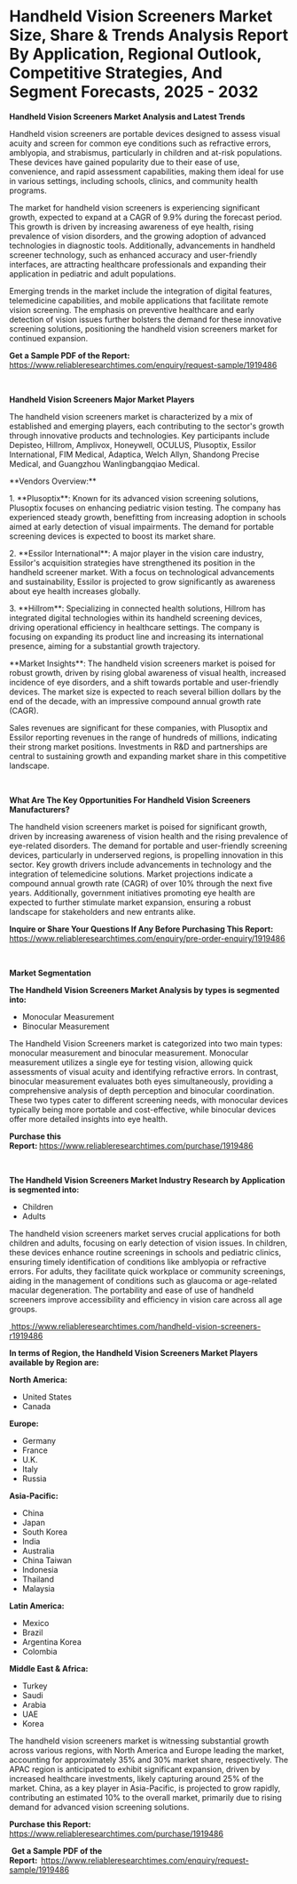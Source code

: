 <p><h1>Handheld Vision Screeners Market Size, Share & Trends Analysis Report By Application, Regional Outlook, Competitive Strategies, And Segment Forecasts, 2025 - 2032</h1></p><p><strong>Handheld Vision Screeners Market Analysis and Latest Trends</strong></p>
<p><p>Handheld vision screeners are portable devices designed to assess visual acuity and screen for common eye conditions such as refractive errors, amblyopia, and strabismus, particularly in children and at-risk populations. These devices have gained popularity due to their ease of use, convenience, and rapid assessment capabilities, making them ideal for use in various settings, including schools, clinics, and community health programs.</p><p>The market for handheld vision screeners is experiencing significant growth, expected to expand at a CAGR of 9.9% during the forecast period. This growth is driven by increasing awareness of eye health, rising prevalence of vision disorders, and the growing adoption of advanced technologies in diagnostic tools. Additionally, advancements in handheld screener technology, such as enhanced accuracy and user-friendly interfaces, are attracting healthcare professionals and expanding their application in pediatric and adult populations.</p><p>Emerging trends in the market include the integration of digital features, telemedicine capabilities, and mobile applications that facilitate remote vision screening. The emphasis on preventive healthcare and early detection of vision issues further bolsters the demand for these innovative screening solutions, positioning the handheld vision screeners market for continued expansion.</p></p>
<p><strong>Get a Sample PDF of the Report:&nbsp;</strong> <a href="https://www.reliableresearchtimes.com/enquiry/request-sample/1919486?utm_campaign=3278&utm_medium=2&utm_source=Github&utm_content=ia&utm_term=16042025&utm_id=handheld-vision-screeners">https://www.reliableresearchtimes.com/enquiry/request-sample/1919486</a></p>
<p>&nbsp;</p>
<p><strong>Handheld Vision Screeners Major Market Players</strong></p>
<p><p>The handheld vision screeners market is characterized by a mix of established and emerging players, each contributing to the sector's growth through innovative products and technologies. Key participants include Depisteo, Hillrom, Amplivox, Honeywell, OCULUS, Plusoptix, Essilor International, FIM Medical, Adaptica, Welch Allyn, Shandong Precise Medical, and Guangzhou Wanlingbangqiao Medical.</p><p>**Vendors Overview:**</p><p>1. **Plusoptix**: Known for its advanced vision screening solutions, Plusoptix focuses on enhancing pediatric vision testing. The company has experienced steady growth, benefitting from increasing adoption in schools aimed at early detection of visual impairments. The demand for portable screening devices is expected to boost its market share.</p><p>2. **Essilor International**: A major player in the vision care industry, Essilor's acquisition strategies have strengthened its position in the handheld screener market. With a focus on technological advancements and sustainability, Essilor is projected to grow significantly as awareness about eye health increases globally.</p><p>3. **Hillrom**: Specializing in connected health solutions, Hillrom has integrated digital technologies within its handheld screening devices, driving operational efficiency in healthcare settings. The company is focusing on expanding its product line and increasing its international presence, aiming for a substantial growth trajectory.</p><p>**Market Insights**: The handheld vision screeners market is poised for robust growth, driven by rising global awareness of visual health, increased incidence of eye disorders, and a shift towards portable and user-friendly devices. The market size is expected to reach several billion dollars by the end of the decade, with an impressive compound annual growth rate (CAGR).</p><p>Sales revenues are significant for these companies, with Plusoptix and Essilor reporting revenues in the range of hundreds of millions, indicating their strong market positions. Investments in R&D and partnerships are central to sustaining growth and expanding market share in this competitive landscape.</p></p>
<p>&nbsp;</p>
<p><strong>What Are The Key Opportunities For Handheld Vision Screeners Manufacturers?</strong></p>
<p><p>The handheld vision screeners market is poised for significant growth, driven by increasing awareness of vision health and the rising prevalence of eye-related disorders. The demand for portable and user-friendly screening devices, particularly in underserved regions, is propelling innovation in this sector. Key growth drivers include advancements in technology and the integration of telemedicine solutions. Market projections indicate a compound annual growth rate (CAGR) of over 10% through the next five years. Additionally, government initiatives promoting eye health are expected to further stimulate market expansion, ensuring a robust landscape for stakeholders and new entrants alike.</p></p>
<p><strong>Inquire or Share Your Questions If Any Before Purchasing This Report:</strong> <a href="https://www.reliableresearchtimes.com/enquiry/pre-order-enquiry/1919486?utm_campaign=3278&utm_medium=2&utm_source=Github&utm_content=ia&utm_term=16042025&utm_id=handheld-vision-screeners">https://www.reliableresearchtimes.com/enquiry/pre-order-enquiry/1919486</a></p>
<p>&nbsp;</p>
<p><strong>Market Segmentation</strong></p>
<p><strong>The Handheld Vision Screeners Market Analysis by types is segmented into:</strong></p>
<p><ul><li>Monocular Measurement</li><li>Binocular Measurement</li></ul></p>
<p><p>The Handheld Vision Screeners market is categorized into two main types: monocular measurement and binocular measurement. Monocular measurement utilizes a single eye for testing vision, allowing quick assessments of visual acuity and identifying refractive errors. In contrast, binocular measurement evaluates both eyes simultaneously, providing a comprehensive analysis of depth perception and binocular coordination. These two types cater to different screening needs, with monocular devices typically being more portable and cost-effective, while binocular devices offer more detailed insights into eye health.</p></p>
<p><strong>Purchase this Report:&nbsp;</strong><a href="https://www.reliableresearchtimes.com/purchase/1919486?utm_campaign=3278&utm_medium=2&utm_source=Github&utm_content=ia&utm_term=16042025&utm_id=handheld-vision-screeners">https://www.reliableresearchtimes.com/purchase/1919486</a></p>
<p>&nbsp;</p>
<p><strong>The Handheld Vision Screeners Market Industry Research by Application is segmented into:</strong></p>
<p><ul><li>Children</li><li>Adults</li></ul></p>
<p><p>The handheld vision screeners market serves crucial applications for both children and adults, focusing on early detection of vision issues. In children, these devices enhance routine screenings in schools and pediatric clinics, ensuring timely identification of conditions like amblyopia or refractive errors. For adults, they facilitate quick workplace or community screenings, aiding in the management of conditions such as glaucoma or age-related macular degeneration. The portability and ease of use of handheld screeners improve accessibility and efficiency in vision care across all age groups.</p></p>
<p><a href="https://www.reliableresearchtimes.com/handheld-vision-screeners-r1919486?utm_campaign=3278&utm_medium=2&utm_source=Github&utm_content=ia&utm_term=16042025&utm_id=handheld-vision-screeners">&nbsp;https://www.reliableresearchtimes.com/handheld-vision-screeners-r1919486</a></p>
<p><strong>In terms of Region, the Handheld Vision Screeners Market Players available by Region are:</strong></p>
<p>
    <p> <strong> North America: </strong>
        <ul>
            <li>United States</li>
            <li>Canada</li>
        </ul>
        </p> 
    <p> <strong> Europe: </strong>
        <ul>
            <li>Germany</li>
            <li>France</li>
            <li>U.K.</li>
            <li>Italy</li>
            <li>Russia</li>
        </ul>
        </p> 
    <p> <strong> Asia-Pacific: </strong>
        <ul>
            <li>China</li>
            <li>Japan</li>
            <li>South Korea</li>
            <li>India</li>
            <li>Australia</li>
            <li>China Taiwan</li>
            <li>Indonesia</li>
            <li>Thailand</li>
            <li>Malaysia</li>
        </ul>
        </p> 
    <p> <strong> Latin America: </strong>
        <ul>
            <li>Mexico</li>
            <li>Brazil</li>
            <li>Argentina Korea</li>
            <li>Colombia</li>
        </ul>
        </p> 
    <p> <strong> Middle East & Africa: </strong>
        <ul>
            <li>Turkey</li>
            <li>Saudi</li>
            <li>Arabia</li>
            <li>UAE</li>
            <li>Korea</li>
        </ul>
    </p>
    </p>
<p><p>The handheld vision screeners market is witnessing substantial growth across various regions, with North America and Europe leading the market, accounting for approximately 35% and 30% market share, respectively. The APAC region is anticipated to exhibit significant expansion, driven by increased healthcare investments, likely capturing around 25% of the market. China, as a key player in Asia-Pacific, is projected to grow rapidly, contributing an estimated 10% to the overall market, primarily due to rising demand for advanced vision screening solutions.</p></p>
<p><strong>Purchase this Report: </strong><a href="https://www.reliableresearchtimes.com/purchase/1919486?utm_campaign=3278&utm_medium=2&utm_source=Github&utm_content=ia&utm_term=16042025&utm_id=handheld-vision-screeners">https://www.reliableresearchtimes.com/purchase/1919486</a></p>
<p>&nbsp;<strong>Get a Sample PDF of the Report:&nbsp;&nbsp;</strong><a href="https://www.reliableresearchtimes.com/enquiry/request-sample/1919486?utm_campaign=3278&utm_medium=2&utm_source=Github&utm_content=ia&utm_term=16042025&utm_id=handheld-vision-screeners">https://www.reliableresearchtimes.com/enquiry/request-sample/1919486</a></p>
<p><strong></strong></p>
<p><p></p><p></p><p></p></p>
